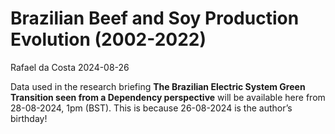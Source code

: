 Brazilian Beef and Soy Production Evolution (2002-2022)
================
Rafael da Costa
2024-08-26

Data used in the research briefing **The Brazilian Electric System Green
Transition seen from a Dependency perspective** will be available here
from 28-08-2024, 1pm (BST). This is because 26-08-2024 is the author’s
birthday!
